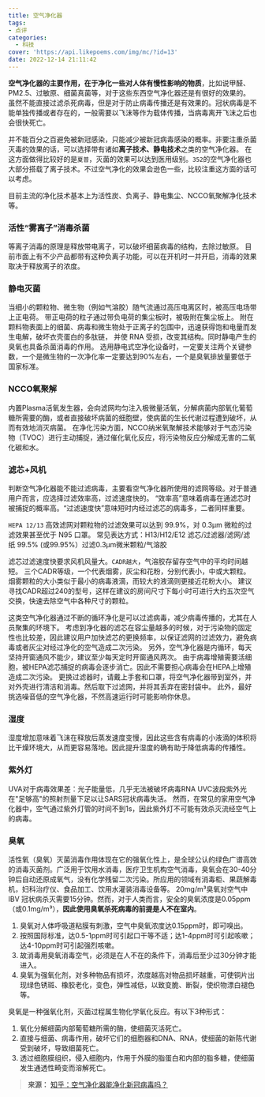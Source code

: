 ```yaml
---
title: 空气净化器
tags:
- 点评
categories:
  - 科技
cover: 'https://api.likepoems.com/img/mc/?id=13'
date: 2022-12-14 21:11:42
---
```


**空气净化器的主要作用，在于净化一些对人体有慢性影响的物质**，比如说甲醛、PM2.5、过敏原、细菌真菌等，对于这些东西空气净化器还是有很好的效果的。
虽然不能直接过滤杀死病毒，但是对于防止病毒传播还是有效果的。冠状病毒是不能单独传播或者存在的，一般需要以飞沫等作为载体传播，当病毒离开飞沫之后也会很快死亡。
<!--more-->
并不能百分之百避免被新冠感染，只能减少被新冠病毒感染的概率。非要注重杀菌灭毒的效果的话，可以选择带有诸如**离子技术、静电技术**之类的空气净化器。
在这方面做得比较好的是`夏普`，灭菌的效果可以达到医用级别。`352`的空气净化器也大部分搭载了离子技术。不过空气净化的效果会逊色一些，比较注重这方面的话可以考虑。

目前主流的净化技术基本上为活性炭、负离子、静电集尘、NCCO氧聚解净化技术等。

### 活性“雾离子”消毒杀菌

等离子消毒的原理是释放带电离子，可以破坏细菌病毒的结构，去除过敏原。
目前市面上有不少产品都带有这种负离子功能，可以在开机时一并开启，消毒的效果取决于释放离子的浓度。

### 静电灭菌

当细小的颗粒物、微生物（例如气溶胶）随气流通过高压电离区时，被高压电场带上正电荷。
带正电荷的粒子通过带负电荷的集尘板时，被吸附在集尘板上。
附在颗料物表面上的细菌、病毒和微生物处于正离子的包围中，迅速获得饱和电量而发生电解，破坏衣壳蛋白的多肽链， 并使 RNA 受损，改变其结构。同时静电产生的臭氧也具备杀菌消毒的作用。
选用静电式空净化设备时，一定要关注两个关键参数，一个是微生物的一次净化率一定要达到90%左右，一个是臭氧排放量要低于国家标准。

### NCCO氧聚解

内置Plasma活氧发生器，会向滤网均匀注入极微量活氧，分解病菌内部氧化葡萄糖所需要的酶，或者直接破坏病菌的细胞壁，使病菌的生长代谢过程遭到破坏，从而有效地消灭病菌。
在净化污染方面，NCCO纳米氧聚解技术能够对于气态污染物（TVOC）进行主动捕捉，通过催化氧化反应，将污染物反应分解成无害的二氧化碳和水。

### 滤芯+风机

判断空气净化器能不能过滤病毒，主要看空气净化器所使用的滤网等级。对于普通用户而言，应选择过滤效率高，过滤速度快的。
“效率高”意味着病毒在通滤芯时被捕捉的概率高。“过滤速度快”意味短时内经过滤芯的病毒多，二者同样重要。

`HEPA 12/13` 高效滤网对颗粒物的过滤效果可以达到 99.9%，对 0.3µm 微粒的过滤效果甚至优于 N95 口罩。
常见表达方式：H13/H12/E12 滤芯/过滤器/滤网/滤纸 99.5% (或99.95%）过滤0.3μm微米颗粒/气溶胶

滤芯过滤速度快要求风机风量大。`CADR越大`，气溶胶存留存空气中的平均时间越短。
三个CADR等级，一个代表烟雾，灰尘和花粉，分别代表小，中或大颗粒。
烟雾颗粒的大小类似于最小的病毒液滴，而较大的液滴则更接近花粉大小。
建议寻找CADR超过240的型号，这样在建议的房间尺寸下每小时可进行大约五次空气交换，快速去除空气中各种尺寸的颗粒。

这类空气净化器通过不断的循环净化是可以过滤病毒，减少病毒传播的，尤其在人员聚集的环境下。
考虑到净化器的滤芯在容尘量越多的时候，对于污染物的固定性也比较差，因此建议用户加快滤芯的更换频率，以保证滤网的过滤效力，避免病毒或者灰尘对经过净化的空气造成二次污染。
另外，空气净化器是内循环，每天坚持开窗通风不能少，建议至少每天定时开窗通风两次。
由于病毒增殖需要活细胞，被HEPA滤芯捕捉的病毒会逐步消亡。因此不需要担心病毒会在HEPA上增殖造成二次污染。
更换过滤器时，请戴上手套和口罩，将空气净化器带到室外，并对外壳进行清洁和消毒。然后取下过滤网，并将其丢弃在密封袋中。
此外，最好挑选噪音低的空气净化器，不然高速运行时可能影响你休息。

### 湿度

湿度增加意味着飞沫在释放后蒸发速度变慢，因此这些含有病毒的小液滴的体积将比干燥环境大，从而更容易落地。因此提升湿度的确有助于降低病毒的传播性。

### 紫外灯

UVA对于病毒效果差：光子能量低，几乎无法被破坏病毒RNA
UVC波段紫外光在"足够高"的照射剂量下足以让SARS冠状病毒失活。
然而，在常见的家用空气净化器中，空气通过紫外灯管的时间不到1s，因此紫外灯不可能有效杀灭流经空气上的病毒。

### 臭氧

活性氧（臭氧）灭菌消毒作用体现在它的强氧化性上，是全球公认的绿色广谱高效的消毒灭菌剂。广泛用于饮用水消毒，医疗卫生机构空气消毒，臭氧会在30-40分钟后自动还原成氧气，没有化学残留二次污染。所应用的领域有消毒柜、果蔬解毒机，妇科治疗仪、食品加工、饮用水灌装消毒设备等。
20mg/m³臭氧对空气中IBV 冠状病杀灭需要15分钟。然而，对于人类而言，安全的臭氧浓度是0.05ppm（或0.1mg/m³），**因此使用臭氧杀死病毒的前提是人不在室内**。
1. 臭氧对人体呼吸道粘膜有刺激，空气中臭氧浓度达0.15ppm时，即可嗅出。
2. 按照国际标准，达0.5-1ppm时可引起口干等不适；达1-4ppm时可引起咳嗽；达4-10ppm时可引起强烈咳嗽。
3. 故消毒用臭氧消毒空气，必须是在人不在的条件下，消毒后至少过30分钟才能进入。
4. 臭氧为强氧化剂，对多种物品有损坏，浓度越高对物品损坏越重，可使铜片出现绿色锈斑、橡胶老化，变色，弹性减低，以致变脆、断裂，使织物漂白褪色等。

臭氧是一种强氧化剂，灭菌过程属生物化学氧化反应。有以下3种形式：
1. 氧化分解细菌内部葡萄糖所需的酶，使细菌灭活死亡。
2. 直接与细菌、病毒作用，破坏它们的细胞器和DNA、RNA，使细菌的新陈代谢受到破坏，导致细菌死亡。
3. 透过细胞膜组织，侵入细胞内，作用于外膜的脂蛋白和内部的脂多糖，使细菌发生通透性畸变而溶解死亡。
  

>**来源：**
>[知乎：空气净化器能净化新冠病毒吗？](https://www.zhihu.com/question/371760486)
